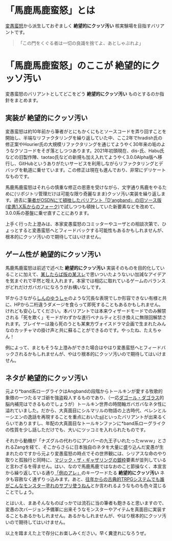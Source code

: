 # 「馬鹿馬鹿蛮怒」とは

[変愚蛮怒](https://github.com/hengband)から派生しておぞましく **絶望的にクッソ汚い** 核実験場を目指すバリアントです。

>「この門をくぐる者は一切の良識を捨てよ、あとしゃぶれよ」

# 「馬鹿馬鹿蛮怒」のここが **絶望的にクッソ汚い**

変愚蛮怒のバリアントとしてどこをどう **絶望的にクッソ汚い** ものとするのか指針をまとめます。

## 実装が **絶望的にクッソ汚い**

変愚蛮怒は約10年前から筆者がとにもかくにもとソースコードを弄り回すことを開始し、半端なリファクタリングを繰り返していた中、ここ2年でhradish氏の修正案やHourier氏の大規模リファクタリングを通じてようやく30年来の垢のようなクソコードをそぎ落としつつあります。2021年初頭現在、dis-氏、Habu氏などの旧製作陣、taotao氏などの新規も加え入れてようやく3.0.0Alpha版へ移行し、GitHubというありがたいサービスを利用しながらリファクタリングとデバッグを軌道に乗せています。この修正は現在も進んでおり、非常にデリケートなものです。

馬鹿馬鹿蛮怒はそれらの慎重な修正の恩恵を受けながら、文字通り馬鹿をやるために(リポジトリ管理だけは可能な限り奇麗なまま)クッソ汚い実装を繰り返します。過去に[筆者がOSDNにて頓挫したバリアント「D'angband」の旧ソース版(変愚1.X系からのフォーク)](https://osdn.net/projects/deeangband/scm/svn/)で試しつつも頓挫していた新要素などを改めて、3.0.0系の基盤に乗せ直すことにあります。

上手く行った上澄みは、本家変愚蛮怒のコミッターやユーザとの相談次第で、ひょっとすると変愚蛮怒へとフィードバックする可能性もあるかもしれませんが、根本的にクッソ汚いので期待してはいけません。

## ゲーム性が **絶望的にクッソ汚い**

馬鹿馬鹿蛮怒は前述で述べた **絶望的にクッソ汚い** 実装そのものを目的化していることに加えて、[某したらば版の某スレ](https://jbbs.shitaraba.net/bbs/read.cgi/game/9358/1564664604/l50)で思いついたようないい加減なアイデアを気まぐれで平然と咥え入れます。本家では相応に取れているゲームのバランスがどれだけガバガバになろうがお構いなしです。

1Fからさながら[しんのゆうしゃ](https://ja.uncyclopedia.info/wiki/%E3%82%B7%E3%83%A3%E3%83%89%E3%82%A6%E3%82%B2%E3%82%A4%E3%83%88)のような冗長な表現でしか形容できない有様と共に、HPから二桁違うダメージを食らって即死することもあるかもしれません。けれども安心してください。本バリアントでは本来ウィザードモードでのみ解禁される「死を欺く」モードがわずかな進行ペナルティと引き換えに無限回解禁されます。プレイヤーは幾ら死のうとも某東方ヴォイスドラマ企画で生まれたみんなのカッチャマの掛け声と共に蘇ることができるのです。やったね、たえちゃん！

例によって、まともそうな上澄みができた場合はやはり変愚蛮怒へとフィードバックされるかもしれませんが、やはり根本的にクッソ汚いので期待してはいけません。

## ネタが **絶望的にクッソ汚い**

元より\*band系ローグライクはAngbandの段階からトールキンが愛する牧歌的象徴の一つたるマゴ爺を強盗殺人するものであり、（一応[ダゴール・ダゴラス](https://arda.saloon.jp/?%E3%83%80%E3%82%B4%E3%83%BC%E3%83%AB%E3%83%BB%E3%83%80%E3%82%B4%E3%83%A9%E3%82%B9)的脳内補完はできるものでしょうが）トールキン世界の時間軸ガバガバなネタ性に溢れていました。だから、大真面目にシルマリルの物語の上古時代、ベレンとルーシエンの逸話を再現することを重点においた[sil](http://www.amirrorclear.net/flowers/game/sil/)といったバリアントが出来るくらいでありますし、年配の大真面目なトールキンファンに\*band系ローグライクの性質を少し話しただけでも、大いにツッコミを入れられたものです。

それから動機が「ナズグルの代わりにアンバーの九王子いれたったｗｗｗ」とされるZangを経て、そこからさらに日本独自のネタを大量に盛り込んだ変愚が生まれたのですから元より変愚蛮怒の時点でその世界観には、シリアスな命のやり取りと孤独行と同時に、[マジック・ザ・ギャザリングの銀枠](http://mtgwiki.com/wiki/%E9%8A%80%E6%9E%A0)要素が並列していると言わざるを得ません。はい、なので馬鹿馬鹿ではなおのこと節操なく、本宣言から繰り返している通り[「例のアレ」](https://dic.nicovideo.jp/a/%E4%BE%8B%E3%81%AE%E3%82%A2%E3%83%AC)のキーワードたる **絶望的にクッソ汚い** ネタも容赦なく通ずりっ込みます。あと、[往年からの古典的TRPGシステムでも誰がこんなモンスター塗れのサプリ使うねん](https://angel.ap.teacup.com/hilance/191.html)とか言われるようなものも色々混じることでしょう。

とはいえ、まあそんなものばっかでは流石に当の筆者も飽きると思いますので、変愚の次バージョン予備軍に出来そうなモンスターやアイテムを真面目に実装することもあるかもしれません。あるかもしれませんが、やはり根本的にクッソ汚いので期待してはいけません。

以上を踏まえた上で存分にお楽しみください。早く糞塗れになろうぜ。
